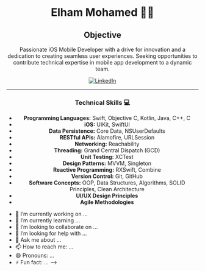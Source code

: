 <div align="center">

# Elham Mohamed 👩‍💻

## Objective
Passionate iOS Mobile Developer with a drive for innovation and a dedication to creating seamless user experiences. Seeking opportunities to contribute technical expertise in mobile app development to a dynamic team.

[![LinkedIn](https://img.shields.io/badge/LinkedIn-ellham--mohamed-blue)](https://www.linkedin.com/in/ellham-mohamed/)

---

### Technical Skills 💻

- **Programming Languages:** Swift, Objective C, Kotlin, Java, C++, C
- **iOS:** UIKit, SwiftUI
- **Data Persistence:** Core Data, NSUserDefaults
- **RESTful APIs:** Alamofire, URLSession
- **Networking:** Reachability
- **Threading:** Grand Central Dispatch (GCD)
- **Unit Testing:** XCTest
- **Design Patterns:** MVVM, Singleton
- **Reactive Programming:** RXSwift, Combine
- **Version Control:** Git, GitHub
- **Software Concepts:** OOP, Data Structures, Algorithms, SOLID Principles, Clean Architecture
- **UI/UX Design Principles**
- **Agile Methodologies**

</div>

- 🔭 I’m currently working on ...
- 🌱 I’m currently learning ...
- 👯 I’m looking to collaborate on ...
- 🤔 I’m looking for help with ...
- 💬 Ask me about ...
- 📫 How to reach me: ...
- 😄 Pronouns: ...
- ⚡ Fun fact: ...
-->
